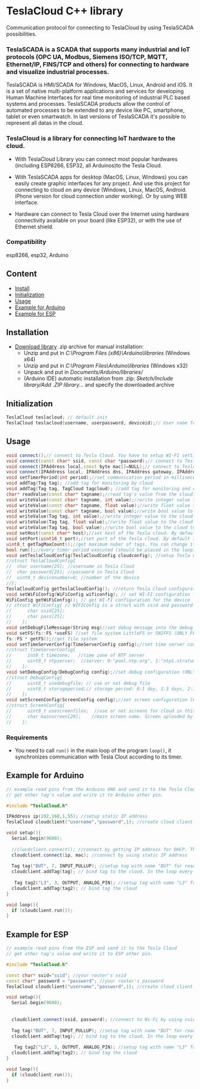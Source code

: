 # TeslaCloud C++ library

Communication protocol for connecting to TeslaCloud by using TeslaSCADA possibilities.
### TeslaSCADA is a SCADA that supports many industrial and IoT protocols (OPC UA, Modbus, Siemens ISO/TCP, MQTT, Ethernet/IP, FINS/TCP and others) for connecting to hardware and visualize industrial processes.
TeslaSCADA is HMI/SCADA for Windows, MacOS, Linux, Android and iOS.
It is a set of native multi-platform applications and services for developing Human Machine Interfaces for real time monitoring of industrial PLC based systems and processes. 
TeslaSCADA products allow the control of automated processes to be extended to any device like PC, smartphone, tablet or even smartwatch. 
In last versions of TeslaSCADA it's possible to represent all datas in the cloud.
 
 ### TeslaCloud is a library for connecting IoT hardware to the cloud.
- With TeslaCloud Library you can connect most popular hardwares (including ESP8266, ESP32, all Arduinos)to the Tesla Cloud.

- With TeslaSCADA apps for desktop (MacOS, Linux, Windows) you can easily create graphic interfaces for any project. And use this project for connecting to cloud on any device
(Windows, Linux, MacOS, Android. iPhone version for cloud connection under working). Or by using WEB interface. 

- Hardware can connect to Tesla Cloud over the Internet using hardware connectivity available on your board (like ESP32), or with the use of Ethernet shield.

### Compatibility
esp8266, esp32, Arduino

## Content
- [Install](#install)
- [Initialization](#init)
- [Usage](#usage)
- [Example for Arduino](#examplearduino)
- [Example for ESP](#exampleesp)

<a id="install"></a>
## Installation
- [Download library](https://github.com/fatkhrus/TeslaCloud/archive/refs/heads/master.zip) .zip archive for manual installation:
    - Unzip and put in *C:\Program Files (x86)\Arduino\libraries* (Windows x64)
    - Unzip and put in *C:\Program Files\Arduino\libraries* (Windows x32)
    - Unpack and put in *Documents/Arduino/libraries/*
    - (Arduino IDE) automatic installation from .zip: *Sketch/Include library/Add .ZIP library…* and specify the downloaded archive

<a id="init"></a>
## Initialization
```cpp
TeslaCloud teslacloud; // default init
TeslaCloud teslacloud(username, userpassword, deviceid);// User name for Tesla Cloud account, password for Tesla Cloud account, ID of the device from 1 to 255
```
<a id="usage"></a>
## Usage
```cpp
void connect();// connect to Tesla Cloud. You have to setup WI-FI settings for ESP devices and Ethernet settings for Arduino devices
void connect(const char* ssid, const char *password);// connect to Tesla Cloud by using Wi-Fi. ssid of the router, password of the router
void connect(IPAddress local,const byte mac[]=NULL);// connect to Tesla Cloud and bind current device to IP address (ONLY FOR ARDUINO)
void connect(IPAddress local, IPAddress dns, IPAddress gateway, IPAddress subnet, const byte mac[]=NULL);// connect to Tesla Cloud and use the whole IP addresses (local, dns, gateway, subnet)(ONLY FOR ARDUINO)
void setTimerPeriod(int period);//set communication period in milliseconds between Tesla Cloud and device. Should be greater then 1000ms.
void addTag(Tag tag); //add tag for monitoring by cloud
void addTag(Tag tag, TagCloud tagcloud); //add tag for monitoring and card description for the cloud if you want (ONLY FOR ESP)
char* readValue(const char* tagname);//read tag's value from the cloud. Tagname name of the tag.
void writeValue(const char* tagname, int value);//write integer value to the cloud to the tag with name tagname
void writeValue(const char* tagname, float value);//write float value to the cloud to the tag with name tagname
void writeValue(const char* tagname, bool value);//write bool value to the cloud to the tag with name tagname
void writeValue(Tag tag, int value);//write integer value to the cloud to the tag 
void writeValue(Tag tag, float value);//write float value to the cloud to the tag 
void writeValue(Tag tag, bool value);//write bool value to the cloud to the tag 
void setHost(const char* host);//set host of the Tesla cloud. By default "cloud.teslascada.com"
void setPort(uint16_t port);//set port of the Tesla cloud. By default 7002
uint8_t getTagMaxCount();//get maximum nuber of tags. You can change it in Settings. By default for ESP device 20 and for Arduino 10.
bool run();//every timer period executed (should be placed in the loop). You can use period timer for your purposes because it returns TRUE every cycle.
void setTeslaCloudConfig(TeslaCloudConfig cloudconfig); //setup Tesla Cloud configuration
//struct TeslaCloudConfig{
//  char username[25]; //username in Tesla Cloud
//  char password[25]; //password in Tesla Cloud
//  uint8_t devicenumber=0; //number of the device
//};
TeslaCloudConfig getTeslaCloudConfig(); //return Tesla Cloud configuration
void setWiFiConfig(WiFiConfig wificonfig); // set WI-FI configuration for the device
WiFiConfig getWiFiConfig(); // get WI-FI configuration for the device
// struct WiFiConfig{ // WIFIConfig is a struct with ssid and password for Wi-Fi connection.
//      char ssid[25];
//      char pass[25];
//    };
void setDebugFileMessage(String msg)//set debug message into the debug file (ONLY FOR ESP)
void setFS(fs::FS *useFS) //set file system LittleFS or SNIFFS (ONLY FOR ESP)
fs::FS * getFS();//get file system
void setTimeServerConfig(TimeServerConfig config);//set time server config (ONLY FOR ESP)
//struct TimeServerConfig{
//      int8_t timezone;   //time zone of NTP server
//      uint8_t ntpserver;  //server: 0:"pool.ntp.org", 1:"ntp1.stratum2.ru", 2: "ntp2.stratum2.ru", 3: "ntp.msk-ix.ru"
//    };
void setDebugConfig(DebugConfig config);//set debug configuration (ONLY FOR ESP)
//struct DebugConfig{  
//      uint8_t usedebugfile; // use or not debug file
//      uint8_t storageperiod;// storage period: 0:1 day, 1:3 days, 2:7 days
//    };
void setScreenConfig(ScreenConfig config);//set screen configuration (ONLY FOR ESP)
//struct ScreenConfig{
//      uint8_t usescreenfiles;  //use or not screens for cloud in this device
//      char mainscreen[20];	//main screen name. Screen uploaded by cloud when user firts open Screen tab
//    };
```
### Requirements
- You need to call `run()` in the main loop of the program `loop()`, it synchronizes communication with Tesla Clout according to its timer.

<a id="examplearduino"></a>
## Example for Arduino
```cpp
// example read pins from the Arduino UNO and send it to the Tesla Cloud
// get other tag's value and write it to Arduino other pin.

#include "TeslaCloud.h"

IPAddress ip(192,168,1,55); //setup static IP address
TeslaCloud cloudclient("username","password",1); //create cloud client with username, password and deviceid

void setup(){
  Serial.begin(9600);
 
  //cloudclient.connect(); //connect by getting IP address for DHCP. This command takes more sketch memory than connecting by using static IP address
  cloudclient.connect(ip, mac); //connect by using static IP address
  
  Tag tag("BUT", 7, INPUT_PULLUP); //setup tag with name "BUT" for reading value from 7 pin 
  cloudclient.addTag(tag); // bind tag to the cloud. In the loop every timer period (default 1000ms) pin be readed and send to the cloud if the value is changed
  
   Tag tag2("L3", 3, OUTPUT, ANALOG_PIN); //setup tag with name "L3" for writing value to 3 pin
  cloudclient.addTag(tag2); // bind tag the cloud
}

void loop(){    
  if (cloudclient.run());
}
```
<a id="exampleesp"></a>
## Example for ESP
```cpp
// example read pins from the ESP and send it to the Tesla Cloud
// get other tag's value and write it to ESP other pin.

#include "TeslaCloud.h"

const char* ssid="ssid"; //your router's ssid
const char* password = "password"; //your router's password
TeslaCloud cloudclient("username","password",1); //create cloud client with username, password of Tesla Cloud account and deviceid

void setup(){
  Serial.begin(9600);
 
  
  cloudclient.connect(ssid, password); //connect to Wi-Fi by using ssid and password
  
  Tag tag("BUT", 7, INPUT_PULLUP); //setup tag with name "BUT" for reading value from 7 pin 
  cloudclient.addTag(tag); // bind tag to the cloud. In the loop every timer period (default 1000ms) pin be readed and send to the cloud if the value is changed
  
   Tag tag2("L3", 3, OUTPUT, ANALOG_PIN); //setup tag with name "L3" for writing value to 3 pin
  cloudclient.addTag(tag2); // bind tag the cloud
}

void loop(){    
  if (cloudclient.run());
}
```